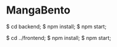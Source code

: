 # MangaBento

$ cd backend; 
$ npm install;
$ npm start;

$ cd ../frontend; 
$ npm install;
$ npm start;

